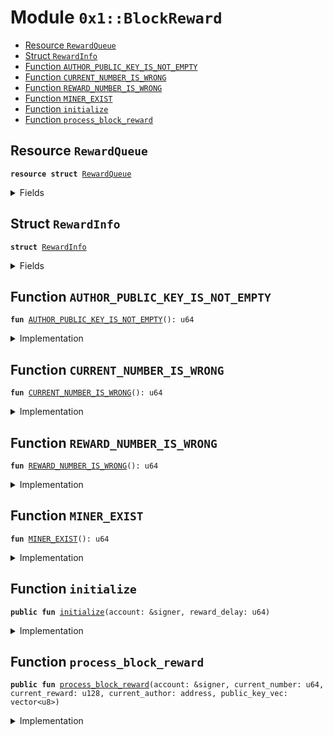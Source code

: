 
<a name="0x1_BlockReward"></a>

# Module `0x1::BlockReward`



-  [Resource <code><a href="BlockReward.md#0x1_BlockReward_RewardQueue">RewardQueue</a></code>](#0x1_BlockReward_RewardQueue)
-  [Struct <code><a href="BlockReward.md#0x1_BlockReward_RewardInfo">RewardInfo</a></code>](#0x1_BlockReward_RewardInfo)
-  [Function <code>AUTHOR_PUBLIC_KEY_IS_NOT_EMPTY</code>](#0x1_BlockReward_AUTHOR_PUBLIC_KEY_IS_NOT_EMPTY)
-  [Function <code>CURRENT_NUMBER_IS_WRONG</code>](#0x1_BlockReward_CURRENT_NUMBER_IS_WRONG)
-  [Function <code>REWARD_NUMBER_IS_WRONG</code>](#0x1_BlockReward_REWARD_NUMBER_IS_WRONG)
-  [Function <code>MINER_EXIST</code>](#0x1_BlockReward_MINER_EXIST)
-  [Function <code>initialize</code>](#0x1_BlockReward_initialize)
-  [Function <code>process_block_reward</code>](#0x1_BlockReward_process_block_reward)


<a name="0x1_BlockReward_RewardQueue"></a>

## Resource `RewardQueue`



<pre><code><b>resource</b> <b>struct</b> <a href="BlockReward.md#0x1_BlockReward_RewardQueue">RewardQueue</a>
</code></pre>



<details>
<summary>Fields</summary>


<dl>
<dt>
<code>reward_number: u64</code>
</dt>
<dd>

</dd>
<dt>
<code>infos: vector&lt;<a href="BlockReward.md#0x1_BlockReward_RewardInfo">BlockReward::RewardInfo</a>&gt;</code>
</dt>
<dd>

</dd>
</dl>


</details>

<a name="0x1_BlockReward_RewardInfo"></a>

## Struct `RewardInfo`



<pre><code><b>struct</b> <a href="BlockReward.md#0x1_BlockReward_RewardInfo">RewardInfo</a>
</code></pre>



<details>
<summary>Fields</summary>


<dl>
<dt>
<code>number: u64</code>
</dt>
<dd>

</dd>
<dt>
<code>reward: u128</code>
</dt>
<dd>

</dd>
<dt>
<code>miner: address</code>
</dt>
<dd>

</dd>
</dl>


</details>

<a name="0x1_BlockReward_AUTHOR_PUBLIC_KEY_IS_NOT_EMPTY"></a>

## Function `AUTHOR_PUBLIC_KEY_IS_NOT_EMPTY`



<pre><code><b>fun</b> <a href="BlockReward.md#0x1_BlockReward_AUTHOR_PUBLIC_KEY_IS_NOT_EMPTY">AUTHOR_PUBLIC_KEY_IS_NOT_EMPTY</a>(): u64
</code></pre>



<details>
<summary>Implementation</summary>


<pre><code><b>fun</b> <a href="BlockReward.md#0x1_BlockReward_AUTHOR_PUBLIC_KEY_IS_NOT_EMPTY">AUTHOR_PUBLIC_KEY_IS_NOT_EMPTY</a>(): u64 { <a href="ErrorCode.md#0x1_ErrorCode_ECODE_BASE">ErrorCode::ECODE_BASE</a>() + 1}
</code></pre>



</details>

<a name="0x1_BlockReward_CURRENT_NUMBER_IS_WRONG"></a>

## Function `CURRENT_NUMBER_IS_WRONG`



<pre><code><b>fun</b> <a href="BlockReward.md#0x1_BlockReward_CURRENT_NUMBER_IS_WRONG">CURRENT_NUMBER_IS_WRONG</a>(): u64
</code></pre>



<details>
<summary>Implementation</summary>


<pre><code><b>fun</b> <a href="BlockReward.md#0x1_BlockReward_CURRENT_NUMBER_IS_WRONG">CURRENT_NUMBER_IS_WRONG</a>(): u64 { <a href="ErrorCode.md#0x1_ErrorCode_ECODE_BASE">ErrorCode::ECODE_BASE</a>() + 2}
</code></pre>



</details>

<a name="0x1_BlockReward_REWARD_NUMBER_IS_WRONG"></a>

## Function `REWARD_NUMBER_IS_WRONG`



<pre><code><b>fun</b> <a href="BlockReward.md#0x1_BlockReward_REWARD_NUMBER_IS_WRONG">REWARD_NUMBER_IS_WRONG</a>(): u64
</code></pre>



<details>
<summary>Implementation</summary>


<pre><code><b>fun</b> <a href="BlockReward.md#0x1_BlockReward_REWARD_NUMBER_IS_WRONG">REWARD_NUMBER_IS_WRONG</a>(): u64 { <a href="ErrorCode.md#0x1_ErrorCode_ECODE_BASE">ErrorCode::ECODE_BASE</a>() + 3}
</code></pre>



</details>

<a name="0x1_BlockReward_MINER_EXIST"></a>

## Function `MINER_EXIST`



<pre><code><b>fun</b> <a href="BlockReward.md#0x1_BlockReward_MINER_EXIST">MINER_EXIST</a>(): u64
</code></pre>



<details>
<summary>Implementation</summary>


<pre><code><b>fun</b> <a href="BlockReward.md#0x1_BlockReward_MINER_EXIST">MINER_EXIST</a>(): u64 { <a href="ErrorCode.md#0x1_ErrorCode_ECODE_BASE">ErrorCode::ECODE_BASE</a>() + 4}
</code></pre>



</details>

<a name="0x1_BlockReward_initialize"></a>

## Function `initialize`



<pre><code><b>public</b> <b>fun</b> <a href="BlockReward.md#0x1_BlockReward_initialize">initialize</a>(account: &signer, reward_delay: u64)
</code></pre>



<details>
<summary>Implementation</summary>


<pre><code><b>public</b> <b>fun</b> <a href="BlockReward.md#0x1_BlockReward_initialize">initialize</a>(account: &signer, reward_delay: u64) {
    <b>assert</b>(<a href="Timestamp.md#0x1_Timestamp_is_genesis">Timestamp::is_genesis</a>(), <a href="ErrorCode.md#0x1_ErrorCode_ENOT_GENESIS">ErrorCode::ENOT_GENESIS</a>());
    <b>assert</b>(<a href="Signer.md#0x1_Signer_address_of">Signer::address_of</a>(account) == <a href="CoreAddresses.md#0x1_CoreAddresses_GENESIS_ADDRESS">CoreAddresses::GENESIS_ADDRESS</a>(), <a href="ErrorCode.md#0x1_ErrorCode_ENOT_GENESIS_ACCOUNT">ErrorCode::ENOT_GENESIS_ACCOUNT</a>());

    <a href="RewardConfig.md#0x1_RewardConfig_initialize">RewardConfig::initialize</a>(account, reward_delay);
    move_to&lt;<a href="BlockReward.md#0x1_BlockReward_RewardQueue">RewardQueue</a>&gt;(account, <a href="BlockReward.md#0x1_BlockReward_RewardQueue">RewardQueue</a> {
        reward_number: 0,
        infos: <a href="Vector.md#0x1_Vector_empty">Vector::empty</a>(),
    });
}
</code></pre>



</details>

<a name="0x1_BlockReward_process_block_reward"></a>

## Function `process_block_reward`



<pre><code><b>public</b> <b>fun</b> <a href="BlockReward.md#0x1_BlockReward_process_block_reward">process_block_reward</a>(account: &signer, current_number: u64, current_reward: u128, current_author: address, public_key_vec: vector&lt;u8&gt;)
</code></pre>



<details>
<summary>Implementation</summary>


<pre><code><b>public</b> <b>fun</b> <a href="BlockReward.md#0x1_BlockReward_process_block_reward">process_block_reward</a>(account: &signer, current_number: u64, current_reward: u128,
                                current_author: address, public_key_vec: vector&lt;u8&gt;) <b>acquires</b> <a href="BlockReward.md#0x1_BlockReward_RewardQueue">RewardQueue</a> {
    <b>assert</b>(<a href="Signer.md#0x1_Signer_address_of">Signer::address_of</a>(account) == <a href="CoreAddresses.md#0x1_CoreAddresses_GENESIS_ADDRESS">CoreAddresses::GENESIS_ADDRESS</a>(), <a href="ErrorCode.md#0x1_ErrorCode_ENOT_GENESIS_ACCOUNT">ErrorCode::ENOT_GENESIS_ACCOUNT</a>());

    <b>if</b> (current_number &gt; 0) {
        <b>let</b> rewards = borrow_global_mut&lt;<a href="BlockReward.md#0x1_BlockReward_RewardQueue">RewardQueue</a>&gt;(<a href="CoreAddresses.md#0x1_CoreAddresses_GENESIS_ADDRESS">CoreAddresses::GENESIS_ADDRESS</a>());
        <b>let</b> len = <a href="Vector.md#0x1_Vector_length">Vector::length</a>(&rewards.infos);
        <b>assert</b>((current_number == (rewards.reward_number + len + 1)), <a href="BlockReward.md#0x1_BlockReward_CURRENT_NUMBER_IS_WRONG">CURRENT_NUMBER_IS_WRONG</a>());

        <b>if</b> (len &gt;= <a href="RewardConfig.md#0x1_RewardConfig_reward_delay">RewardConfig::reward_delay</a>()) {//pay and remove
            <b>let</b> reward_delay = <a href="RewardConfig.md#0x1_RewardConfig_reward_delay">RewardConfig::reward_delay</a>();
            <b>let</b> i = len;
            <b>while</b> (i &gt;= reward_delay) {
                <b>let</b> reward_number = *&rewards.reward_number + 1;
                <b>let</b> first_info = *<a href="Vector.md#0x1_Vector_borrow">Vector::borrow</a>(&rewards.infos, 0);
                <b>assert</b>((reward_number == first_info.number), <a href="BlockReward.md#0x1_BlockReward_REWARD_NUMBER_IS_WRONG">REWARD_NUMBER_IS_WRONG</a>());

                rewards.reward_number = reward_number;
                <b>if</b> (first_info.reward &gt; 0) {
                    <b>assert</b>(<a href="Account.md#0x1_Account_exists_at">Account::exists_at</a>(first_info.miner), <a href="BlockReward.md#0x1_BlockReward_MINER_EXIST">MINER_EXIST</a>());
                    <b>let</b> reward = <a href="Token.md#0x1_Token_mint">Token::mint</a>&lt;<a href="STC.md#0x1_STC">STC</a>&gt;(account, first_info.reward);
                    <a href="Account.md#0x1_Account_deposit_to">Account::deposit_to</a>&lt;<a href="STC.md#0x1_STC">STC</a>&gt;(account, first_info.miner, reward);
                };
                <a href="Vector.md#0x1_Vector_remove">Vector::remove</a>(&<b>mut</b> rewards.infos, 0);
                i = i - 1;
            }
        };

        <b>if</b> (!<a href="Account.md#0x1_Account_exists_at">Account::exists_at</a>(current_author)) {
            //create account from <b>public</b> key
            <b>assert</b>(!<a href="Vector.md#0x1_Vector_is_empty">Vector::is_empty</a>(&public_key_vec), <a href="BlockReward.md#0x1_BlockReward_AUTHOR_PUBLIC_KEY_IS_NOT_EMPTY">AUTHOR_PUBLIC_KEY_IS_NOT_EMPTY</a>());
            <a href="Account.md#0x1_Account_create_account">Account::create_account</a>&lt;<a href="STC.md#0x1_STC">STC</a>&gt;(current_author, public_key_vec);
        };
        <b>let</b> current_info = <a href="BlockReward.md#0x1_BlockReward_RewardInfo">RewardInfo</a> {
            number: current_number,
            reward: current_reward,
            miner: current_author,
        };
        <a href="Vector.md#0x1_Vector_push_back">Vector::push_back</a>(&<b>mut</b> rewards.infos, current_info);
    };
}
</code></pre>



</details>
